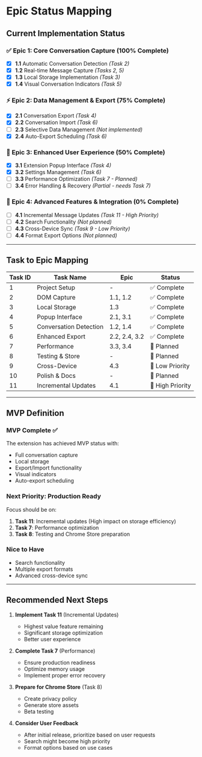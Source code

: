 # Epic Status Mapping

## Current Implementation Status

### ✅ Epic 1: Core Conversation Capture (100% Complete)
- [x] **1.1** Automatic Conversation Detection *(Task 2)*
- [x] **1.2** Real-time Message Capture *(Tasks 2, 5)*
- [x] **1.3** Local Storage Implementation *(Task 3)*
- [x] **1.4** Visual Conversation Indicators *(Task 5)*

### ⚡ Epic 2: Data Management & Export (75% Complete)
- [x] **2.1** Conversation Export *(Task 4)*
- [x] **2.2** Conversation Import *(Task 6)*
- [ ] **2.3** Selective Data Management *(Not implemented)*
- [x] **2.4** Auto-Export Scheduling *(Task 6)*

### 🔄 Epic 3: Enhanced User Experience (50% Complete)
- [x] **3.1** Extension Popup Interface *(Task 4)*
- [x] **3.2** Settings Management *(Task 6)*
- [ ] **3.3** Performance Optimization *(Task 7 - Planned)*
- [ ] **3.4** Error Handling & Recovery *(Partial - needs Task 7)*

### 📅 Epic 4: Advanced Features & Integration (0% Complete)
- [ ] **4.1** Incremental Message Updates *(Task 11 - High Priority)*
- [ ] **4.2** Search Functionality *(Not planned)*
- [ ] **4.3** Cross-Device Sync *(Task 9 - Low Priority)*
- [ ] **4.4** Format Export Options *(Not planned)*

---

## Task to Epic Mapping

| Task ID | Task Name | Epic | Status |
|---------|-----------|------|---------|
| 1 | Project Setup | - | ✅ Complete |
| 2 | DOM Capture | 1.1, 1.2 | ✅ Complete |
| 3 | Local Storage | 1.3 | ✅ Complete |
| 4 | Popup Interface | 2.1, 3.1 | ✅ Complete |
| 5 | Conversation Detection | 1.2, 1.4 | ✅ Complete |
| 6 | Enhanced Export | 2.2, 2.4, 3.2 | ✅ Complete |
| 7 | Performance | 3.3, 3.4 | 📅 Planned |
| 8 | Testing & Store | - | 📅 Planned |
| 9 | Cross-Device | 4.3 | 📅 Low Priority |
| 10 | Polish & Docs | - | 📅 Planned |
| 11 | Incremental Updates | 4.1 | 📅 High Priority |

---

## MVP Definition

### MVP Complete ✅
The extension has achieved MVP status with:
- Full conversation capture
- Local storage
- Export/Import functionality  
- Visual indicators
- Auto-export scheduling

### Next Priority: Production Ready
Focus should be on:
1. **Task 11**: Incremental updates (High impact on storage efficiency)
2. **Task 7**: Performance optimization
3. **Task 8**: Testing and Chrome Store preparation

### Nice to Have
- Search functionality
- Multiple export formats
- Advanced cross-device sync

---

## Recommended Next Steps

1. **Implement Task 11** (Incremental Updates)
   - Highest value feature remaining
   - Significant storage optimization
   - Better user experience

2. **Complete Task 7** (Performance)
   - Ensure production readiness
   - Optimize memory usage
   - Implement proper error recovery

3. **Prepare for Chrome Store** (Task 8)
   - Create privacy policy
   - Generate store assets
   - Beta testing

4. **Consider User Feedback**
   - After initial release, prioritize based on user requests
   - Search might become high priority
   - Format options based on use cases